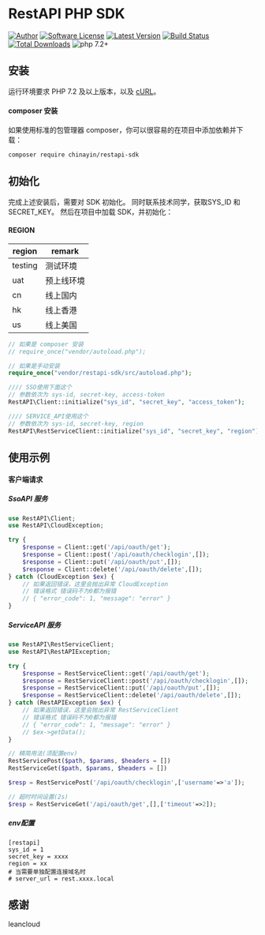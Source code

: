 RestAPI PHP SDK
====

[![Author](https://img.shields.io/badge/author-@chinayin-blue.svg)](https://github.com/chinayin)
[![Software License](https://img.shields.io/badge/license-MIT-brightgreen.svg)](LICENSE)
[![Latest Version](https://img.shields.io/packagist/v/chinayin/restapi-sdk.svg)](https://packagist.org/packages/chinayin/restapi-sdk)
[![Build Status](https://travis-ci.org/chinayin/restapi-sdk.svg?branch=0.4)](https://travis-ci.org/chinayin/restapi-sdk)
[![Total Downloads](https://img.shields.io/packagist/dt/chinayin/restapi-sdk.svg)](https://packagist.org/packages/chinayin/restapi-sdk)
![php 7.2+](https://img.shields.io/badge/php-min%207.2-red.svg)

安装
----

运行环境要求 PHP 7.2 及以上版本，以及
[cURL](http://php.net/manual/zh/book.curl.php)。

#### composer 安装

如果使用标准的包管理器 composer，你可以很容易的在项目中添加依赖并下载：

```bash
composer require chinayin/restapi-sdk
```

初始化
----

完成上述安装后，需要对 SDK 初始化。
同时联系技术同学，获取SYS_ID 和 SECRET_KEY。
然后在项目中加载 SDK，并初始化：

#### REGION
|region|remark|
|---|---|
|testing|测试环境|
|uat|预上线环境|
|cn|线上国内|
|hk|线上香港|
|us|线上美国|

```php
// 如果是 composer 安装
// require_once("vendor/autoload.php");

// 如果是手动安装
require_once("vendor/restapi-sdk/src/autoload.php");

//// SSO使用下面这个
// 参数依次为 sys-id, secret-key, access-token
RestAPI\Client::initialize("sys_id", "secret_key", "access_token");

//// SERVICE_API使用这个
// 参数依次为 sys-id, secret-key, region
RestAPI\RestServiceClient::initialize("sys_id", "secret_key", "region");
```

使用示例
----

#### 客户端请求 

##### SsoAPI 服务
```php
use RestAPI\Client;
use RestAPI\CloudException;

try {
    $response = Client::get('/api/oauth/get');
    $response = Client::post('/api/oauth/checklogin',[]);
    $response = Client::put('/api/oauth/put',[]);
    $response = Client::delete('/api/oauth/delete',[]);
} catch (CloudException $ex) {
    // 如果返回错误，这里会抛出异常 CloudException
    // 错误格式 错误码不为0都为报错
    // { "error_code": 1, "message": "error" }
}
```

##### ServiceAPI 服务
```php
use RestAPI\RestServiceClient;
use RestAPI\RestAPIException;

try {
    $response = RestServiceClient::get('/api/oauth/get');
    $response = RestServiceClient::post('/api/oauth/checklogin',[]);
    $response = RestServiceClient::put('/api/oauth/put',[]);
    $response = RestServiceClient::delete('/api/oauth/delete',[]);
} catch (RestAPIException $ex) {
    // 如果返回错误，这里会抛出异常 RestServiceClient
    // 错误格式 错误码不为0都为报错
    // { "error_code": 1, "message": "error" }
    // $ex->getData();
}
```
```php
// 精简用法(须配置env)
RestServicePost($path, $params, $headers = [])
RestServiceGet($path, $params, $headers = [])

$resp = RestServicePost('/api/oauth/checklogin',['username'=>'a']);

// 超时时间设置(2s)
$resp = RestServiceGet('/api/oauth/get',[],['timeout'=>2]);

```

##### env配置
```
[restapi]
sys_id = 1
secret_key = xxxx
region = xx
# 当需要单独配置连接域名时
# server_url = rest.xxxx.local
```

感谢
----
leancloud
